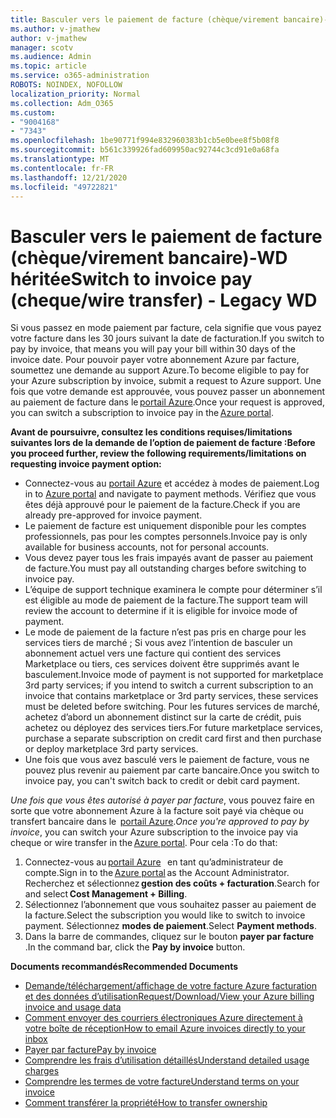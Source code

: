 ```yaml
---
title: Basculer vers le paiement de facture (chèque/virement bancaire)-WD héritée
ms.author: v-jmathew
author: v-jmathew
manager: scotv
ms.audience: Admin
ms.topic: article
ms.service: o365-administration
ROBOTS: NOINDEX, NOFOLLOW
localization_priority: Normal
ms.collection: Adm_O365
ms.custom:
- "9004168"
- "7343"
ms.openlocfilehash: 1be90771f994e832960383b1cb5e0bee8f5b08f8
ms.sourcegitcommit: b561c339926fad609950ac92744c3cd91e0a68fa
ms.translationtype: MT
ms.contentlocale: fr-FR
ms.lasthandoff: 12/21/2020
ms.locfileid: "49722821"
---
```

# <a name="switch-to-invoice-pay-chequewire-transfer---legacy-wd"></a><span data-ttu-id="c8357-102">Basculer vers le paiement de facture (chèque/virement bancaire)-WD héritée</span><span class="sxs-lookup"><span data-stu-id="c8357-102">Switch to invoice pay (cheque/wire transfer) - Legacy WD</span></span>

<span data-ttu-id="c8357-103">Si vous passez en mode paiement par facture, cela signifie que vous payez votre facture dans les 30 jours suivant la date de facturation.</span><span class="sxs-lookup"><span data-stu-id="c8357-103">If you switch to pay by invoice, that means you will pay your bill within 30 days of the invoice date.</span></span> <span data-ttu-id="c8357-104">Pour pouvoir payer votre abonnement Azure par facture, soumettez une demande au support Azure.</span><span class="sxs-lookup"><span data-stu-id="c8357-104">To become eligible to pay for your Azure subscription by invoice, submit a request to Azure support.</span></span> <span data-ttu-id="c8357-105">Une fois que votre demande est approuvée, vous pouvez passer un abonnement au paiement de facture dans le [portail Azure](https://portal.azure.com/).</span><span class="sxs-lookup"><span data-stu-id="c8357-105">Once your request is approved, you can switch a subscription to invoice pay in the [Azure portal](https://portal.azure.com/).</span></span>

<span data-ttu-id="c8357-106">**Avant de poursuivre, consultez les conditions requises/limitations suivantes lors de la demande de l’option de paiement de facture :**</span><span class="sxs-lookup"><span data-stu-id="c8357-106">**Before you proceed further, review the following requirements/limitations on requesting invoice payment option:**</span></span>

- <span data-ttu-id="c8357-107">Connectez-vous au [portail Azure](https://portal.azure.com/) et accédez à modes de paiement.</span><span class="sxs-lookup"><span data-stu-id="c8357-107">Log in to [Azure portal](https://portal.azure.com/) and navigate to payment methods.</span></span> <span data-ttu-id="c8357-108">Vérifiez que vous êtes déjà approuvé pour le paiement de la facture.</span><span class="sxs-lookup"><span data-stu-id="c8357-108">Check if you are already pre-approved for invoice payment.</span></span>
- <span data-ttu-id="c8357-109">Le paiement de facture est uniquement disponible pour les comptes professionnels, pas pour les comptes personnels.</span><span class="sxs-lookup"><span data-stu-id="c8357-109">Invoice pay is only available for business accounts, not for personal accounts.</span></span>
- <span data-ttu-id="c8357-110">Vous devez payer tous les frais impayés avant de passer au paiement de facture.</span><span class="sxs-lookup"><span data-stu-id="c8357-110">You must pay all outstanding charges before switching to invoice pay.</span></span>
- <span data-ttu-id="c8357-111">L’équipe de support technique examinera le compte pour déterminer s’il est éligible au mode de paiement de la facture.</span><span class="sxs-lookup"><span data-stu-id="c8357-111">The support team will review the account to determine if it is eligible for invoice mode of payment.</span></span>
- <span data-ttu-id="c8357-112">Le mode de paiement de la facture n’est pas pris en charge pour les services tiers de marché ; Si vous avez l’intention de basculer un abonnement actuel vers une facture qui contient des services Marketplace ou tiers, ces services doivent être supprimés avant le basculement.</span><span class="sxs-lookup"><span data-stu-id="c8357-112">Invoice mode of payment is not supported for marketplace 3rd party services; if you intend to switch a current subscription to an invoice that contains marketplace or 3rd party services, these services must be deleted before switching.</span></span> <span data-ttu-id="c8357-113">Pour les futures services de marché, achetez d’abord un abonnement distinct sur la carte de crédit, puis achetez ou déployez des services tiers.</span><span class="sxs-lookup"><span data-stu-id="c8357-113">For future marketplace services, purchase a separate subscription on credit card first and then purchase or deploy marketplace 3rd party services.</span></span>
- <span data-ttu-id="c8357-114">Une fois que vous avez basculé vers le paiement de facture, vous ne pouvez plus revenir au paiement par carte bancaire.</span><span class="sxs-lookup"><span data-stu-id="c8357-114">Once you switch to invoice pay, you can't switch back to credit or debit card payment.</span></span>

<span data-ttu-id="c8357-115">*Une fois que vous êtes autorisé à payer par facture*, vous pouvez faire en sorte que votre abonnement Azure à la facture soit payé via chèque ou transfert bancaire dans le  [portail Azure](https://portal.azure.com/).</span><span class="sxs-lookup"><span data-stu-id="c8357-115">*Once you're approved to pay by invoice*, you can switch your Azure subscription to the invoice pay via cheque or wire transfer in the [Azure portal](https://portal.azure.com/).</span></span>
<span data-ttu-id="c8357-116">Pour cela :</span><span class="sxs-lookup"><span data-stu-id="c8357-116">To do that:</span></span>

1. <span data-ttu-id="c8357-117">Connectez-vous au [portail Azure](https://portal.azure.com/)   en tant qu’administrateur de compte.</span><span class="sxs-lookup"><span data-stu-id="c8357-117">Sign in to the [Azure portal](https://portal.azure.com/) as the Account Administrator.</span></span> <span data-ttu-id="c8357-118">Recherchez et sélectionnez **gestion des coûts + facturation**.</span><span class="sxs-lookup"><span data-stu-id="c8357-118">Search for and select **Cost Management + Billing**.</span></span>
2. <span data-ttu-id="c8357-119">Sélectionnez l’abonnement que vous souhaitez passer au paiement de la facture.</span><span class="sxs-lookup"><span data-stu-id="c8357-119">Select the subscription you would like to switch to invoice payment.</span></span> <span data-ttu-id="c8357-120">Sélectionnez **modes de paiement**.</span><span class="sxs-lookup"><span data-stu-id="c8357-120">Select **Payment methods**.</span></span>
3. <span data-ttu-id="c8357-121">Dans la barre de commandes, cliquez sur le bouton **payer par facture** .</span><span class="sxs-lookup"><span data-stu-id="c8357-121">In the command bar, click the **Pay by invoice** button.</span></span>

<span data-ttu-id="c8357-122">**Documents recommandés**</span><span class="sxs-lookup"><span data-stu-id="c8357-122">**Recommended Documents**</span></span>

- [<span data-ttu-id="c8357-123">Demande/téléchargement/affichage de votre facture Azure facturation et des données d’utilisation</span><span class="sxs-lookup"><span data-stu-id="c8357-123">Request/Download/View your Azure billing invoice and usage data</span></span>](https://docs.microsoft.com/azure/billing/billing-download-azure-invoice-daily-usage-date)
- [<span data-ttu-id="c8357-124">Comment envoyer des courriers électroniques Azure directement à votre boîte de réception</span><span class="sxs-lookup"><span data-stu-id="c8357-124">How to email Azure invoices directly to your inbox</span></span>](https://docs.microsoft.com/azure/billing/billing-download-azure-invoice-daily-usage-date)
- [<span data-ttu-id="c8357-125">Payer par facture</span><span class="sxs-lookup"><span data-stu-id="c8357-125">Pay by invoice</span></span>](https://docs.microsoft.com/azure/billing/billing-how-to-pay-by-invoice)
- [<span data-ttu-id="c8357-126">Comprendre les frais d’utilisation détaillés</span><span class="sxs-lookup"><span data-stu-id="c8357-126">Understand detailed usage charges</span></span>](https://docs.microsoft.com/azure/billing/billing-understand-your-bill)
- [<span data-ttu-id="c8357-127">Comprendre les termes de votre facture</span><span class="sxs-lookup"><span data-stu-id="c8357-127">Understand terms on your invoice</span></span>](https://docs.microsoft.com/azure/billing/billing-understand-your-invoice)
- [<span data-ttu-id="c8357-128">Comment transférer la propriété</span><span class="sxs-lookup"><span data-stu-id="c8357-128">How to transfer ownership</span></span>](https://docs.microsoft.com/azure/billing/billing-subscription-transfer)
